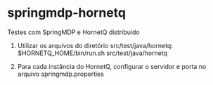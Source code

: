 springmdp-hornetq
=================

Testes com SpringMDP e HornetQ distribuído

1) Utilizar os arquivos do diretório src/test/java/hornetq:
$HORNETQ_HOME/bin/run.sh src/test/java/hornetq

2) Para cada instância do HornetQ, configurar o servidor e porta no arquivo springmdp.properties